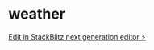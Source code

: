 # weather

[Edit in StackBlitz next generation editor ⚡️](https://stackblitz.com/~/github.com/AluvalaNithinGoud/weather)